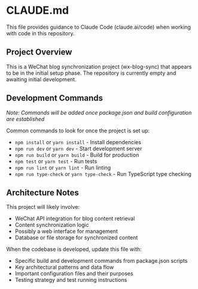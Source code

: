 # CLAUDE.md

This file provides guidance to Claude Code (claude.ai/code) when working with code in this repository.

## Project Overview

This is a WeChat blog synchronization project (wx-blog-sync) that appears to be in the initial setup phase. The repository is currently empty and awaiting initial development.

## Development Commands

*Note: Commands will be added once package.json and build configuration are established*

Common commands to look for once the project is set up:
- `npm install` or `yarn install` - Install dependencies
- `npm run dev` or `yarn dev` - Start development server
- `npm run build` or `yarn build` - Build for production
- `npm test` or `yarn test` - Run tests
- `npm run lint` or `yarn lint` - Run linting
- `npm run type-check` or `yarn type-check` - Run TypeScript type checking

## Architecture Notes

This project will likely involve:
- WeChat API integration for blog content retrieval
- Content synchronization logic
- Possibly a web interface for management
- Database or file storage for synchronized content

When the codebase is developed, update this file with:
- Specific build and development commands from package.json scripts
- Key architectural patterns and data flow
- Important configuration files and their purposes
- Testing strategy and test running instructions